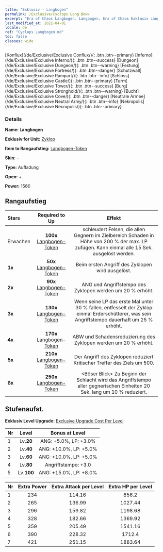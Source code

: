 ```yaml
---
title: "Exklusiv - Langbogen"
permalink: /Exclusive/Cyclops Long Bow/
excerpt: "Era of Chaos Langbogen. Langbogen. Era of Chaos Exklusiv Langbogen. Zyklop Exklusiv."
last_modified_at: 2021-04-01
locale: de
ref: "Cyclops Langbogen.md"
toc: false
classes: wide
---
```

 [Konflux](/de/Exclusive/Exclusive Conflux/){: .btn .btn--primary} [Inferno](/de/Exclusive/Exclusive Inferno/){: .btn .btn--success} [Dungeon](/de/Exclusive/Exclusive Dungeon/){: .btn .btn--warning} [Festung](/de/Exclusive/Exclusive Fortress/){: .btn .btn--danger} [Schutzwall](/de/Exclusive/Exclusive Rampart/){: .btn .btn--info} [Schloss](/de/Exclusive/Exclusive Castle/){: .btn .btn--primary} [Turm](/de/Exclusive/Exclusive Tower/){: .btn .btn--success} [Burg](/de/Exclusive/Exclusive Stronghold/){: .btn .btn--warning} [Bucht](/de/Exclusive/Exclusive Cove/){: .btn .btn--danger} [Neutrale Armee](/de/Exclusive/Exclusive Neutral Army/){: .btn .btn--info} [Nekropolis](/de/Exclusive/Exclusive Necropolis/){: .btn .btn--primary} 

### Details
 **Name: Langbogen** 

 **Exklusiv for Unit:** [Zyklop](/de/units/Cyclops/) 

 **Item to Rangaufstieg:** [Langbogen-Token](/de/Items/con_914/)

 **Skin:** -

 **Type:** Aufladung

 **Open:** +

 **Power:** 1560

## Rangaufstieg

  |     Stars    |  Required to Up | Effekt |
  |:-------------|:---------------:|:---------------:|
  |  Erwachen  | **100x** [Langbogen-Token](/de/Items/con_914/) | <Felswurf> schleudert Felsen, die allen Gegnern im Zielbereich Schaden in Höhe von 200 % der max. LP zufügen. Kann einmal alle 15 Sek. ausgelöst werden. |
  | **1x** <i class="fas fa-star"/> | **50x** [Langbogen-Token](/de/Items/con_914/) | Beim ersten Angriff des Zyklopen wird <Felswurf> ausgelöst. |
  | **2x** <i class="fas fa-star"/> | **90x** [Langbogen-Token](/de/Items/con_914/) | ANG und Angriffstempo des Zyklopen werden um 20 % erhöht. |
  | **3x** <i class="fas fa-star"/> | **130x** [Langbogen-Token](/de/Items/con_914/) | Wenn seine LP das erste Mal unter 30 % fallen, entfesselt der Zyklop einmal Erderschütterer, was sein Angriffstempo dauerhaft um 25 % erhöht. |
  | **4x** <i class="fas fa-star"/> | **170x** [Langbogen-Token](/de/Items/con_914/) | ABW und Schadensreduzierung des Zyklopen werden um 20 % erhöht. |
  | **5x** <i class="fas fa-star"/> | **210x** [Langbogen-Token](/de/Items/con_914/) | Der Angriff des Zyklopen reduziert Kritischer Treffer des Ziels um 500. |
  | **6x** <i class="fas fa-star"/> | **250x** [Langbogen-Token](/de/Items/con_914/) | <Böser Blick> Zu Beginn der Schlacht wird das Angriffstempo aller gegnerischen Einheiten 20 Sek. lang um 10 % reduziert. |


## Stufenaufst.
 **Exklusiv Level Upgrade:** [Exclusive Upgrade Cost Per Level](/Exclusive/ExclusiveUpgradeCostPerLevel/)

  |  Nr  |   Level  | Bonus at Level |
  |:-----|:--------:|:--------------:|
  | 1 | Lv.**20** | ANG: +5.0%, LP: +3.0% |
  | 2 | Lv.**40** | ANG: +10.0%, LP: +5.0% |
  | 3 | Lv.**60** | ANG: +10.0%, LP: +5.0% |
  | 4 | Lv.**80** | Angriffstempo: +3.0 |
  | 5 | Lv.**100** | ANG: +15.0%, LP: +8.0% |


  |  Nr  |  Extra Power | Extra Attack per Level | Extra HP per Level |
  |:-----|:--------:|:--------:|:--------:|
  | 1 | 234 | 114.16 | 856.2 |
  | 2 | 265 | 136.99 | 1027.44 |
  | 3 | 296 | 159.82 | 1198.68 |
  | 4 | 328 | 182.66 | 1369.92 |
  | 5 | 359 | 205.49 | 1541.16 |
  | 6 | 390 | 228.32 | 1712.4 |
  | 7 | 421 | 251.15 | 1883.64 |


